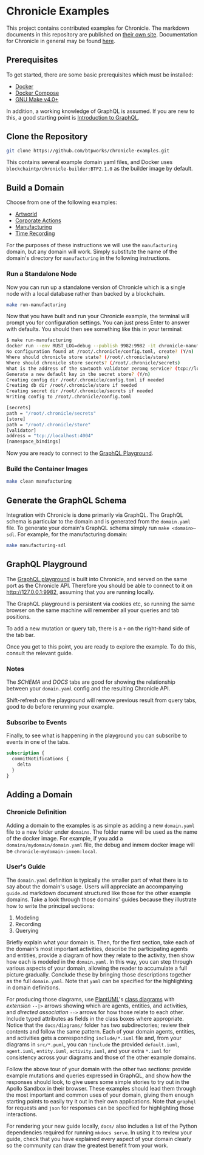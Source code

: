 # Chronicle Examples

This project contains contributed examples for Chronicle.  The markdown
documents in this repository are published on
[their own site](https://examples.btp.works). Documentation for
Chronicle in general may be found [here](https://docs.btp.works/chronicle/).

## Prerequisites

To get started, there are some basic prerequisites which must be installed:

* [Docker](https://docs.docker.com/install/)
* [Docker Compose](https://docs.docker.com/compose/install/)
* [GNU Make v4.0+](https://www.gnu.org/software/make/)

In addition, a working knowledge of GraphQL is assumed. If you are new to this,
a good starting point is [Introduction to GraphQL](https://graphql.org/learn/).

## Clone the Repository

```bash
git clone https://github.com/btpworks/chronicle-examples.git
```

This contains several example domain yaml files, and Docker uses
`blockchaintp/chronicle-builder:BTP2.1.0` as the builder image by default.

## Build a Domain

Choose from one of the following examples:

* [Artworld](./domains/artworld/guide)
* [Corporate Actions](./domains/corporate-actions/guide)
* [Manufacturing](./domains/manufacturing/guide)
* [Time Recording](./domains/time-recording/guide)

For the purposes of these instructions we will use the `manufacturing` domain,
but any domain will work.  Simply substitute the name of the domain's directory
for `manufacturing` in the following instructions.

### Run a Standalone Node

Now you can run up a standalone version of Chronicle which is a single node with
a local database rather than backed by a blockchain.

```bash
make run-manufacturing
```

Now that you have built and run your Chronicle example, the terminal will
prompt you for configuration settings. You can just press Enter to answer with
defaults. You should then see something like this in your terminal:

```bash
$ make run-manufacturing
docker run --env RUST_LOG=debug --publish 9982:9982 -it chronicle-manufacturing-inmem:local --console-logging pretty serve-graphql --interface 0.0.0.0:9982 --open
No configuration found at /root/.chronicle/config.toml, create? (Y/n)
Where should chronicle store state? (/root/.chronicle/store)
Where should chronicle store secrets? (/root/.chronicle/secrets)
What is the address of the sawtooth validator zeromq service? (tcp://localhost:4004)
Generate a new default key in the secret store? (Y/n)
Creating config dir /root/.chronicle/config.toml if needed
Creating db dir /root/.chronicle/store if needed
Creating secret dir /root/.chronicle/secrets if needed
Writing config to /root/.chronicle/config.toml

[secrets]
path = "/root/.chronicle/secrets"
[store]
path = "/root/.chronicle/store"
[validator]
address = "tcp://localhost:4004"
[namespace_bindings]
```

Now you are ready to connect to the [GraphQL Playground](#graphql-playground).

### Build the Container Images

```bash
make clean manufacturing
```

## Generate the GraphQL Schema

Integration with Chronicle is done primarily via GraphQL. The GraphQL schema is
particular to the domain and is generated from the `domain.yaml` file. To
generate your domain's GraphQL schema simply run
`make <domain>-sdl`.  For example, for the manufacturing domain:

```bash
make manufacturing-sdl
```

## GraphQL Playground

The [GraphQL playground](https://github.com/graphql/graphql-playground) is built
into Chronicle, and served on the same port as the Chronicle API. Therefore you
should be able to connect to it on <http://127.0.0.1:9982>, assuming that you
are running locally.

The GraphQL playground is persistent via cookies etc, so running the same
browser on the same machine will remember all your queries and tab positions.

To add a new mutation or query tab, there is a `+` on the right-hand side of the
tab bar.

Once you get to this point, you are ready to explore the example. To do this,
consult the relevant guide.

### Notes

The *SCHEMA* and *DOCS* tabs are good for showing the relationship between
your `domain.yaml` config and the resulting Chronicle API.

Shift-refresh on the playground will remove previous result from query tabs,
good to do before rerunning your example.

### Subscribe to Events

Finally, to see what is happening in the playground you can subscribe to events
in one of the tabs.

```graphql
subscription {
  commitNotifications {
    delta
  }
}
```

## Adding a Domain

### Chronicle Definition

Adding a domain to the examples is as simple as adding a new `domain.yaml` file
to a new folder under `domains`.  The folder name will be used as the name of
the docker image.  For example, if you add a `domains/mydomain/domain.yaml`
file, the debug and inmem docker image will be `chronicle-mydomain-inmem:local`.

### User's Guide

The `domain.yaml` definition is typically the smaller part of what there is to
say about the domain's usage. Users will appreciate an accompanying `guide.md`
markdown document structured like those for the other example domains. Take a
look through those domains' guides because they illustrate how to write the
principal sections:

1. Modeling
1. Recording
1. Querying

Briefly explain what your domain is. Then, for the first section, take each
of the domain's most important activities, describe the participating agents
and entities, provide a diagram of how they relate to the activity, then show
how each is modeled in the `domain.yaml`. In this way, you can step through
various aspects of your domain, allowing the reader to accumulate a full
picture gradually. Conclude these by bringing those descriptions together as
the full `domain.yaml`. Note that `yaml` can be specified for the highlighting
in domain definitions.

For producing those diagrams, use [PlantUML](https://plantuml.com/)'s [class
diagrams](https://plantuml.com/class-diagram) with *extension* `--|>` arrows
showing which are agents, entities, and activities, and *directed association*
`-->` arrows for how those relate to each other. Include typed attributes as
fields in the class boxes where appropriate. Notice that the `docs/diagrams/`
folder has two subdirectories; review their contents and follow the same
pattern. Each of your domain agents, entities, and activities gets a
corresponding `include/*.iuml` file and, from your diagrams in `src/*.puml`,
you can `!include` the provided `default.iuml`, `agent.iuml`, `entity.iuml`,
`activity.iuml`, and your extra `*.iuml` for consistency across your diagrams
and those of the other example domains.

Follow the above tour of your domain with the other two sections: provide
example mutations and queries expressed in GraphQL, and show how the responses
should look, to give users some simple stories to try out in the Apollo
Sandbox in their browser. These examples should lead them through the most
important and common uses of your domain, giving them enough starting points
to easily try it out in their own applications. Note that `graphql` for
requests and `json` for responses can be specified for highlighting those
interactions.

For rendering your new guide locally, `docs/` also includes a list of the
Python dependencies required for running `mkdocs serve`. In using it to review
your guide, check that you have explained every aspect of your domain clearly
so the community can draw the greatest benefit from your work.
